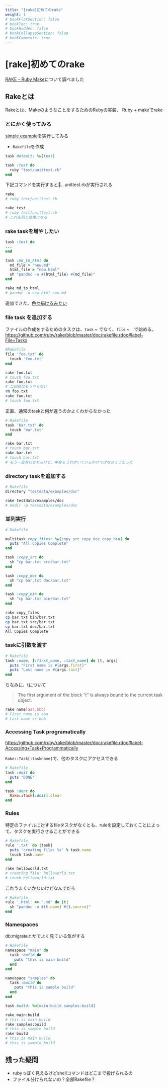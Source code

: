 ```yaml
---
title: "[rake]初めてのrake"
weight: 1
# bookFlatSection: false
# bookToc: true
# bookHidden: false
# bookCollapseSection: false
# bookComments: true
---
```


# [rake]初めてのrake

[RAKE – Ruby Make](https://ruby.github.io/rake/)について調べました

## Rakeとは

Rakeとは、MakeのようなことをするためのRubyの実装、
Ruby + makeでrake

### とにかく使ってみる

[simple example](https://github.com/ruby/rake#label-Simple+Example)を実行してみる

- `Rakefile`を作成

```Ruby
task default: %w[test]

task :test do
  ruby "test/unittest.rb"
end
```

下記コマンドを実行すると…unittest.rbが実行される

```bash
rake
# ruby test/unittest.rb

rake test
# ruby test/unittest.rb 
# これも同じ結果になる
```

### rake taskを増やしたい

```ruby
task :test do
...
end

task :md_to_html do
  md_file = "new.md"
  html_file = "new.html"
  sh "pandoc -o #{html_file} #{md_file}"
end
```

```bash
rake md_to_html
# pandoc -o new.html new.md
```
追加できた、[色々描けるみたい](https://github.com/ruby/rake/blob/master/doc/rakefile.rdoc#label-Multiple+Definitions)

### file task を追加する

ファイルの作成をするためのタスクは、`task` ~ でなく、`file` ~　で始める。
https://github.com/ruby/rake/blob/master/doc/rakefile.rdoc#label-File+Tasks

```ruby
#Rakefile
file 'foo.txt' do
  touch 'foo.txt'
end
```

```bash
rake foo.txt
# touch foo.txt
rake foo.txt
# 二回目はもうやらない
rm foo.txt
rake foo.txt
# touch foo.txt
```

正直、通常のtaskと何が違うのかよくわからなかった

```ruby
# Rakefile
task 'bar.txt' do
  touch 'bar.txt'
end
```

```bash
rake bar.txt
# touch bar.txt
rake bar.txt
# touch bar.txt
# もう一度実行されるけど、中身をうわがいているわけではなさそうだった
```

### directory taskを追加する

```ruby
# Rakefile
directory "testdata/examples/doc"
```

```bash
rake testdata/examples/doc
# mkdir -p testdata/examples/doc
```

### 並列実行

```ruby
# Rakefile

multitask copy_files: %w[copy_src copy_doc copy_bin] do
  puts "All Copies Complete"
end

task :copy_src do
  sh "cp bar.txt src/bar.txt"
end

task :copy_doc do
  sh "cp bar.txt doc/bar.txt"
end

task :copy_bin do
  sh "cp bar.txt bin/bar.txt"
end
```

```bash
rake copy_files
cp bar.txt bin/bar.txt
cp bar.txt src/bar.txt
cp bar.txt doc/bar.txt
All Copies Complete
```

### taskに引数を渡す

```ruby
# Rakefile
task :name, [:first_name, :last_name] do |t, args|
  puts "First name is #{args.first}"
  puts "Last name is #{args.last}"
end
```

ちなみに、tについて

> The first argument of the block “t” is always bound to the current task object. 


```bash
rake name[aaa,bbb]
# First name is aaa
# Last name is bbb
```

### Accessing Task programatically
https://github.com/ruby/rake/blob/master/doc/rakefile.rdoc#label-Accessing+Task+Programmatically

`Rake::Task[:taskname]`で、他のタスクにアクセスできる

```Ruby
# Rakefile
task :doit do
  puts "DONE"
end

task :dont do
  Rake::Task[:doit].clear
end
```

### Rules

特定のファイルに対するfileタスクがなくとも、ruleを設定しておくことによって、タスクを実行させることができる

```ruby
# Rakefile
rule '.txt' do |task|
  puts 'creating file: %s' % task.name
  touch task.name
end
```

```bash
rake helloworld.txt
# creating file: helloworld.txt
# touch helloworld.txt
```

これうまくいかないけどなんでだろ

```ruby
# Rakefile
rule '.html' => '.md' do |t|
  sh "pandoc -o #{t.name} #{t.source}"
end
```

### Namespaces

db:migrateとかでよく見ている気がする

```ruby
# Rakefile
namespace "main" do
  task :build do
    puts "this is main build"
  end
end

namespace "samples" do
  task :build do
    puts "this is sample build"
  end
end

task build: %w[main:build samples:build]
```

```bash
rake main:build
# this is main build
rake samples:build
# this is sample build
rake build
# this is main build
# this is sample build
```


## 残った疑問

- rubyっぽく見えるけどshellコマンドはどこまで投げられるの
- ファイル分けられないの？全部Rakefile？